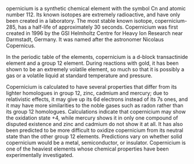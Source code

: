 ﻿opernicium is a synthetic chemical element with the symbol Cn and atomic number 112. Its known isotopes are extremely radioactive, and have only been created in a laboratory. The most stable known isotope, copernicium-285, has a half-life of approximately 30 seconds. Copernicium was first created in 1996 by the GSI Helmholtz Centre for Heavy Ion Research near Darmstadt, Germany. It was named after the astronomer Nicolaus Copernicus.

In the periodic table of the elements, copernicium is a d-block transactinide element and a group 12 element. During reactions with gold, it has been shown to be an extremely volatile element, so much so that it is possibly a gas or a volatile liquid at standard temperature and pressure.

Copernicium is calculated to have several properties that differ from its lighter homologues in group 12, zinc, cadmium and mercury; due to relativistic effects, it may give up its 6d electrons instead of its 7s ones, and it may have more similarities to the noble gases such as radon rather than its group 12 homologues. Calculations indicate that copernicium may show the oxidation state +4, while mercury shows it in only one compound of disputed existence and zinc and cadmium do not show it at all. It has also been predicted to be more difficult to oxidize copernicium from its neutral state than the other group 12 elements. Predictions vary on whether solid copernicium would be a metal, semiconductor, or insulator. Copernicium is one of the heaviest elements whose chemical properties have been experimentally investigated.
